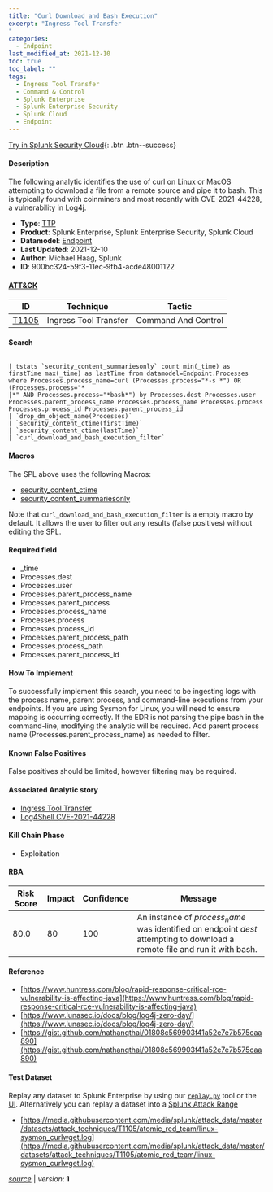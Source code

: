 ```yaml
---
title: "Curl Download and Bash Execution"
excerpt: "Ingress Tool Transfer
"
categories:
  - Endpoint
last_modified_at: 2021-12-10
toc: true
toc_label: ""
tags:
  - Ingress Tool Transfer
  - Command & Control
  - Splunk Enterprise
  - Splunk Enterprise Security
  - Splunk Cloud
  - Endpoint
---
```




[Try in Splunk Security Cloud](https://www.splunk.com/en_us/cyber-security.html){: .btn .btn--success}

#### Description

The following analytic identifies the use of curl on Linux or MacOS attempting to download a file from a remote source and pipe it to bash. This is typically found with coinminers and most recently with CVE-2021-44228, a vulnerability in Log4j.

- **Type**: [TTP](https://github.com/splunk/security_content/wiki/object-Analytic-Types)
- **Product**: Splunk Enterprise, Splunk Enterprise Security, Splunk Cloud
- **Datamodel**: [Endpoint](https://docs.splunk.com/Documentation/CIM/latest/User/Endpoint)
- **Last Updated**: 2021-12-10
- **Author**: Michael Haag, Splunk
- **ID**: 900bc324-59f3-11ec-9fb4-acde48001122


#### [ATT&CK](https://attack.mitre.org/)

| ID             | Technique        |  Tactic             |
| -------------- | ---------------- |-------------------- |
| [T1105](https://attack.mitre.org/techniques/T1105/) | Ingress Tool Transfer | Command And Control |

#### Search

```

| tstats `security_content_summariesonly` count min(_time) as firstTime max(_time) as lastTime from datamodel=Endpoint.Processes where Processes.process_name=curl (Processes.process="*-s *") OR (Processes.process="*
|*" AND Processes.process="*bash*") by Processes.dest Processes.user Processes.parent_process_name Processes.process_name Processes.process Processes.process_id Processes.parent_process_id 
| `drop_dm_object_name(Processes)` 
| `security_content_ctime(firstTime)` 
| `security_content_ctime(lastTime)` 
| `curl_download_and_bash_execution_filter`
```

#### Macros
The SPL above uses the following Macros:
* [security_content_ctime](https://github.com/splunk/security_content/blob/develop/macros/security_content_ctime.yml)
* [security_content_summariesonly](https://github.com/splunk/security_content/blob/develop/macros/security_content_summariesonly.yml)

Note that `curl_download_and_bash_execution_filter` is a empty macro by default. It allows the user to filter out any results (false positives) without editing the SPL.

#### Required field
* _time
* Processes.dest
* Processes.user
* Processes.parent_process_name
* Processes.parent_process
* Processes.process_name
* Processes.process
* Processes.process_id
* Processes.parent_process_path
* Processes.process_path
* Processes.parent_process_id


#### How To Implement
To successfully implement this search, you need to be ingesting logs with the process name, parent process, and command-line executions from your endpoints. If you are using Sysmon for Linux, you will need to ensure mapping is occurring correctly. If the EDR is not parsing the pipe bash in the command-line, modifying the analytic will be required. Add parent process name (Processes.parent_process_name) as needed to filter.

#### Known False Positives
False positives should be limited, however filtering may be required.

#### Associated Analytic story
* [Ingress Tool Transfer](/stories/ingress_tool_transfer)
* [Log4Shell CVE-2021-44228](/stories/log4shell_cve-2021-44228)


#### Kill Chain Phase
* Exploitation



#### RBA

| Risk Score  | Impact      | Confidence   | Message      |
| ----------- | ----------- |--------------|--------------|
| 80.0 | 80 | 100 | An instance of $process_name$ was identified on endpoint $dest$ attempting to download a remote file and run it with bash. |




#### Reference

* [https://www.huntress.com/blog/rapid-response-critical-rce-vulnerability-is-affecting-java](https://www.huntress.com/blog/rapid-response-critical-rce-vulnerability-is-affecting-java)
* [https://www.lunasec.io/docs/blog/log4j-zero-day/](https://www.lunasec.io/docs/blog/log4j-zero-day/)
* [https://gist.github.com/nathanqthai/01808c569903f41a52e7e7b575caa890](https://gist.github.com/nathanqthai/01808c569903f41a52e7e7b575caa890)



#### Test Dataset
Replay any dataset to Splunk Enterprise by using our [`replay.py`](https://github.com/splunk/attack_data#using-replaypy) tool or the [UI](https://github.com/splunk/attack_data#using-ui).
Alternatively you can replay a dataset into a [Splunk Attack Range](https://github.com/splunk/attack_range#replay-dumps-into-attack-range-splunk-server)


* [https://media.githubusercontent.com/media/splunk/attack_data/master/datasets/attack_techniques/T1105/atomic_red_team/linux-sysmon_curlwget.log](https://media.githubusercontent.com/media/splunk/attack_data/master/datasets/attack_techniques/T1105/atomic_red_team/linux-sysmon_curlwget.log)



[*source*](https://github.com/splunk/security_content/tree/develop/detections/endpoint/curl_download_and_bash_execution.yml) \| *version*: **1**